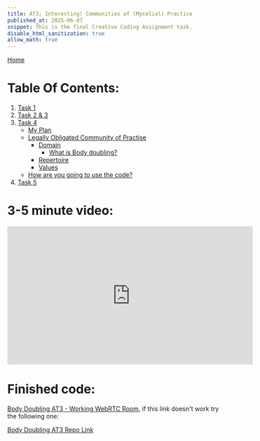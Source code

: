 ```yaml
---
title: AT3; Interesting! Communities of (Mycelial) Practice
published_at: 2025-06-07
snippet: This is the final Creative Coding Assignment task.
disable_html_sanitization: true
allow_math: true
---
```


[Home](https://cclanchublo6.deno.dev/)

# Table Of Contents:

1. [Task 1](#task-1)
2. [Task 2 & 3](#task-2)
3. [Task 4](#task-4)
   - [My Plan](#my-plan)
   - [Legally Obligated Community of Practise](#legally-obligated-community-of-practise)
     - [Domain](#domain)
       - [What is Body doubling?](#what-is-body-doubling)
     - [Repertoire](#repertoire)
     - [Values](#values)
   - [How are you going to use the code?](#how-are-you-going-to-use-the-code)
4. [Task 5](#task-5)

# 3-5 minute video:

<iframe width="560" height="315" id="AT3" src="https://www.youtube.com/embed/lCy9kzTPTZc?si=5x1PNvWOKi0tyE7l" title="YouTube video player" frameborder="0" allow="accelerometer; autoplay; clipboard-write; encrypted-media; gyroscope; picture-in-picture; web-share" referrerpolicy="strict-origin-when-cross-origin" allowfullscreen></iframe>

<script type="module">
    const iframe = document.getElementById('AT3')
    const updateDimensions = () => {
        iframe.width = iframe.parentNode.scrollWidth
        iframe.height = iframe.width * 9 / 16
    }
    
    updateDimensions()
    window.addEventListener('resize', updateDimensions)
</script>

# Finished code:

[Body Doubling AT3 - Working WebRTC Room](https://lanchu-ccwebrtc-69.deno.dev/?room=room-35jxrs95s), if this link doesn't work try the following one:

[Body Doubling AT3 Repo Link](https://github.com/Lanchu2hen9/CCWebRTC)
